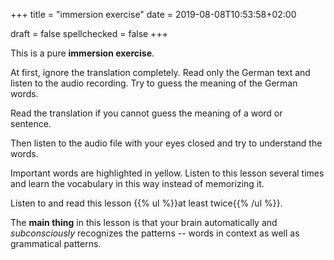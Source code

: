 +++
title = "immersion exercise"
date = 2019-08-08T10:53:58+02:00

draft = false
spellchecked = false
+++

This is a pure **immersion exercise**.

At first, ignore the translation completely. Read only the German text and listen to the audio recording. Try to guess the meaning of the German words.

Read the translation if you cannot guess the meaning of a word or sentence.

Then listen to the audio file with your eyes closed and try to understand the words.

Important words are highlighted in yellow. Listen to this lesson several times and learn the vocabulary in this way instead of memorizing it.

Listen to and read this lesson {{% ul %}}at least twice{{% /ul %}}.

The **main thing** in this lesson is that your brain automatically and *subconsciously* recognizes the patterns -- words in context as well as grammatical patterns.